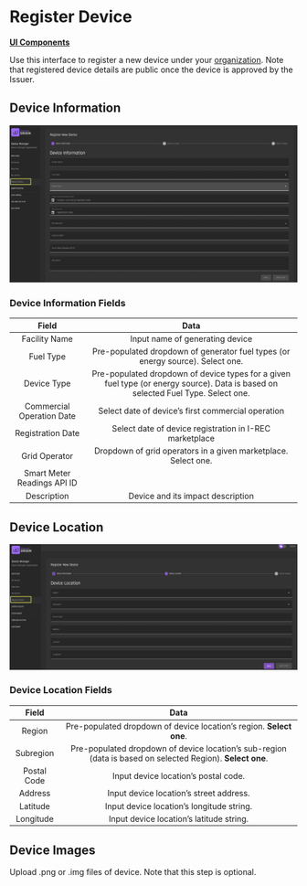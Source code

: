 # Register Device 
[**UI Components**](https://github.com/energywebfoundation/origin/tree/master/packages/ui/libs/device/view/src/pages/RegisterPage)

Use this interface to register a new device under your [organization](../user-guide-reg-onboarding.md#organizations). Note that registered device details are public once the device is approved by the Issuer.

## Device Information

![My Devices](../images/deviceMgmtImages/DeviceInformation.png)

### Device Information Fields

|            Field            |                                              Data                                             |
|:---------------------------:|:---------------------------------------------------------------------------------------------:|
| Facility Name               | Input name of generating device                                                               |
| Fuel Type                   | Pre-populated dropdown of generator fuel types (or energy source). Select one.                |
| Device Type                 | Pre-populated dropdown of device types for a given fuel type (or energy source). Data is based on selected Fuel Type. Select one.  |
| Commercial Operation Date   | Select date of device’s first commercial operation                                            |
| Registration Date           | Select date of device registration in I-REC marketplace                   |
| Grid Operator               | Dropdown of grid operators in a given marketplace. Select one.                                |
| Smart Meter Readings API ID |                                                                                               |
| Description                 | Device and its impact description                                                             |

## Device Location

![Device Location Fields](../images/deviceMgmtImages/DeviceLocation.png)

### Device Location Fields

|    Field    |                                 Data                                |
|:-----------:|:-------------------------------------------------------------------:|
| Region      | Pre-populated dropdown of device location’s region. <b>Select one</b>.     |
| Subregion   | Pre-populated dropdown of device location’s sub-region (data is based on selected Region). <b>Select one</b>. |
| Postal Code | Input device location’s postal code.                                |
| Address     | Input device location’s street address.                             |
| Latitude    | Input device location’s longitude string.                           |
| Longitude   | Input device location’s latitude string.                            |

## Device Images

Upload .png or .img files of device. Note that this step is optional. 
